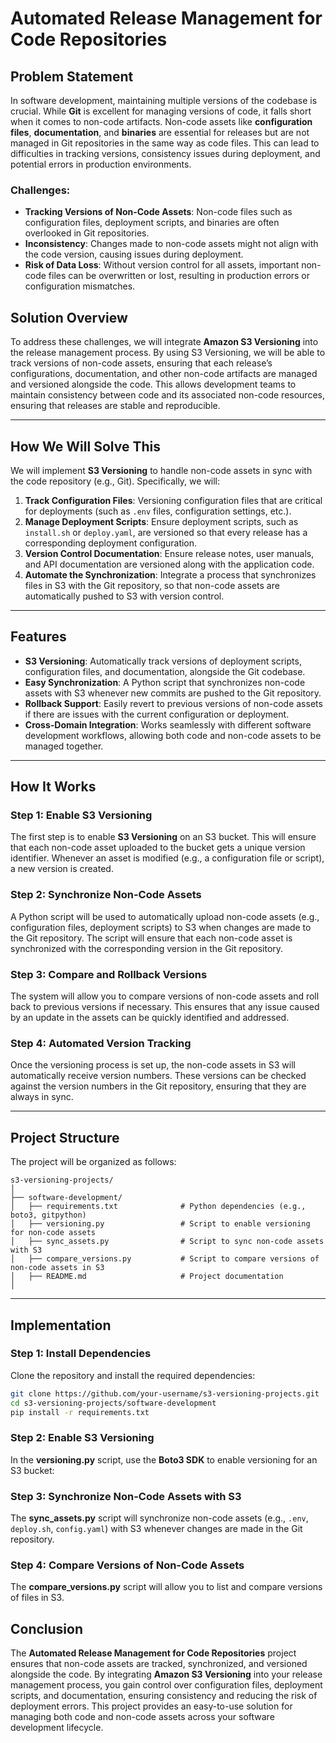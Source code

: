 # **Automated Release Management for Code Repositories**

## **Problem Statement**

In software development, maintaining multiple versions of the codebase is crucial. While **Git** is excellent for managing versions of code, it falls short when it comes to non-code artifacts. Non-code assets like **configuration files**, **documentation**, and **binaries** are essential for releases but are not managed in Git repositories in the same way as code files. This can lead to difficulties in tracking versions, consistency issues during deployment, and potential errors in production environments.

### **Challenges**:
- **Tracking Versions of Non-Code Assets**: Non-code files such as configuration files, deployment scripts, and binaries are often overlooked in Git repositories.
- **Inconsistency**: Changes made to non-code assets might not align with the code version, causing issues during deployment.
- **Risk of Data Loss**: Without version control for all assets, important non-code files can be overwritten or lost, resulting in production errors or configuration mismatches.

## **Solution Overview**

To address these challenges, we will integrate **Amazon S3 Versioning** into the release management process. By using S3 Versioning, we will be able to track versions of non-code assets, ensuring that each release’s configurations, documentation, and other non-code artifacts are managed and versioned alongside the code. This allows development teams to maintain consistency between code and its associated non-code resources, ensuring that releases are stable and reproducible.

---

## **How We Will Solve This**

We will implement **S3 Versioning** to handle non-code assets in sync with the code repository (e.g., Git). Specifically, we will:
1. **Track Configuration Files**: Versioning configuration files that are critical for deployments (such as `.env` files, configuration settings, etc.).
2. **Manage Deployment Scripts**: Ensure deployment scripts, such as `install.sh` or `deploy.yaml`, are versioned so that every release has a corresponding deployment configuration.
3. **Version Control Documentation**: Ensure release notes, user manuals, and API documentation are versioned along with the application code.
4. **Automate the Synchronization**: Integrate a process that synchronizes files in S3 with the Git repository, so that non-code assets are automatically pushed to S3 with version control.

---

## **Features**

- **S3 Versioning**: Automatically track versions of deployment scripts, configuration files, and documentation, alongside the Git codebase.
- **Easy Synchronization**: A Python script that synchronizes non-code assets with S3 whenever new commits are pushed to the Git repository.
- **Rollback Support**: Easily revert to previous versions of non-code assets if there are issues with the current configuration or deployment.
- **Cross-Domain Integration**: Works seamlessly with different software development workflows, allowing both code and non-code assets to be managed together.

---

## **How It Works**

### **Step 1: Enable S3 Versioning**
The first step is to enable **S3 Versioning** on an S3 bucket. This will ensure that each non-code asset uploaded to the bucket gets a unique version identifier. Whenever an asset is modified (e.g., a configuration file or script), a new version is created.

### **Step 2: Synchronize Non-Code Assets**
A Python script will be used to automatically upload non-code assets (e.g., configuration files, deployment scripts) to S3 when changes are made to the Git repository. The script will ensure that each non-code asset is synchronized with the corresponding version in the Git repository.

### **Step 3: Compare and Rollback Versions**
The system will allow you to compare versions of non-code assets and roll back to previous versions if necessary. This ensures that any issue caused by an update in the assets can be quickly identified and addressed.

### **Step 4: Automated Version Tracking**
Once the versioning process is set up, the non-code assets in S3 will automatically receive version numbers. These versions can be checked against the version numbers in the Git repository, ensuring that they are always in sync.

---

## **Project Structure**

The project will be organized as follows:

```
s3-versioning-projects/
│
├── software-development/
│   ├── requirements.txt              # Python dependencies (e.g., boto3, gitpython)
│   ├── versioning.py                 # Script to enable versioning for non-code assets
│   ├── sync_assets.py                # Script to sync non-code assets with S3
│   ├── compare_versions.py           # Script to compare versions of non-code assets in S3
│   ├── README.md                     # Project documentation
│
```

---

## **Implementation**

### **Step 1: Install Dependencies**

Clone the repository and install the required dependencies:

```bash
git clone https://github.com/your-username/s3-versioning-projects.git
cd s3-versioning-projects/software-development
pip install -r requirements.txt
```

### **Step 2: Enable S3 Versioning**

In the **versioning.py** script, use the **Boto3 SDK** to enable versioning for an S3 bucket:

### **Step 3: Synchronize Non-Code Assets with S3**

The **sync_assets.py** script will synchronize non-code assets (e.g., `.env`, `deploy.sh`, `config.yaml`) with S3 whenever changes are made in the Git repository.

### **Step 4: Compare Versions of Non-Code Assets**

The **compare_versions.py** script will allow you to list and compare versions of files in S3.

## **Conclusion**

The **Automated Release Management for Code Repositories** project ensures that non-code assets are tracked, synchronized, and versioned alongside the code. By integrating **Amazon S3 Versioning** into your release management process, you gain control over configuration files, deployment scripts, and documentation, ensuring consistency and reducing the risk of deployment errors. This project provides an easy-to-use solution for managing both code and non-code assets across your software development lifecycle.
